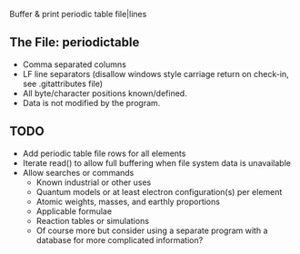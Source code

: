 Buffer & print periodic table file|lines

## The File: periodictable
- Comma separated columns
- LF line separators (disallow windows style carriage return on check-in, see .gitattributes file)
- All byte/character positions known/defined.
- Data is not modified by the program.

## TODO
- Add periodic table file rows for all elements
- Iterate read() to allow full buffering when file system data is unavailable
- Allow searches or commands
  - Known industrial or other uses
  - Quantum models or at least electron configuration(s) per element
  - Atomic weights, masses, and earthly proportions
  - Applicable formulae
  - Reaction tables or simulations
  - Of course more but consider using a separate program with a database for more complicated information?
